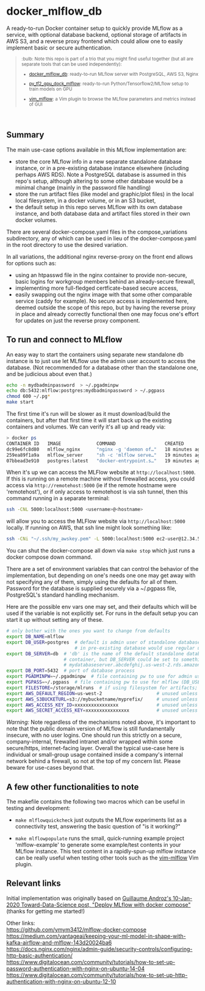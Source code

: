 # docker_mlflow_db

A ready-to-run Docker container setup to quickly provide MLflow as a service, with optional
database backend, optional storage of artifacts in AWS S3, and a reverse proxy
frontend which could allow one to easily implement basic or secure authentication.

> <SUP>
> :bulb: Note this repo is part of a trio that you might find useful together
> (but all are separate tools that can be used independently):
>   
> * [docker_mlflow_db](https://github.com/aganse/docker_mlflow_db):
>     ready-to-run MLflow server with PostgreSQL, AWS S3, Nginx
>   
> * [py_tf2_gpu_dock_mlflow](https://github.com/aganse/py_tf2_gpu_dock_mlflow):
>     ready-to-run Python/Tensorflow2/MLflow setup to train models on GPU
>   
> * [vim_mlflow](https://github.com/aganse/vim-mlflow):
>     a Vim plugin to browse the MLflow parameters and metrics instead of GUI
> </SUP>
<P>&nbsp;<P>


## Summary
The main use-case options available in this MLflow implementation are:
* store the core MLflow info in a new separate standalone database instance, or
  in a pre-existing database instance elsewhere (including perhaps AWS RDS).
  Note a PostgreSQL database is assumed in this repo's setup, although altering
  to some other database would be a minimal change (mainly in the password file
  handling)
* store the run artifact files (like model and graphic/plot files) in the local
  local filesystem, in a docker volume, or in an S3 bucket,
* the default setup in this repo serves MLflow with its own database instance,
  and both database data and artifact files stored in their own docker volumes.

There are several docker-compose.yaml files in the compose_variations
subdirectory, any of which can be used in lieu of the docker-compose.yaml in the
root directory to use the desired variation.

In all variations, the additional nginx reverse-proxy on the front end allows
for options such as:
* using an htpasswd file in the nginx container to provide non-secure, basic
  logins for workgroup members behind an already-secure firewall,
* implementing more full-fledged certficate-based secure access,
* easily swapping out the nginx image with that some other comparable service
  (caddy for example).
No secure access is implemented here, deemed outside the scope of this repo,
but by having the reverse proxy in place and already correctly functional then
one may focus one's effort for updates on just the reverse proxy component.

## To run and connect to MLflow

An easy way to start the containers using separate new standalone db instance
is to just use let MLflow use the admin user account to access the database.
(Not recommended for a database other than the standalone one, and be judicious
about even that.)
```bash
echo -n mydbadminpassword  > ~/.pgadminpw
echo db:5432:mlflow:postgres:mydbadminpassword > ~/.pgpass
chmod 600 ~/.pg*
make start
```
The first time it's run will be slower as it must download/build the containers,
but after that first time it will start back up the existing containers and
volumes.  We can verify it's all up and ready via:
```bash
> docker ps
CONTAINER ID   IMAGE             COMMAND                  CREATED          STATUS          PORTS                                   NAMES
dc99e6fc8d80   mlflow_nginx      "nginx -g 'daemon of…"   18 minutes ago   Up 18 minutes   0.0.0.0:5000->80/tcp, :::5000->80/tcp   mlflow_nginx
259ea89f1a9a   mlflow_server     "sh -c 'mlflow serve…"   19 minutes ago   Up 18 minutes   5001/tcp                                mlflow_server
07bbead3e910   postgres:latest   "docker-entrypoint.s…"   19 minutes ago   Up 19 minutes   5432/tcp                                mlflow_db
```

When it's up we can access the MLFlow website at `http://localhost:5000`.  If
this is running on a remote machine without firewalled access, you could access
via `http://remotehost:5000` (ie if the remote hostname were 'remotehost'), or
if only access to remotehost is via ssh tunnel, then this command running in a
separate terminal:
```bash
ssh -CNL 5000:localhost:5000 <username>@<hostname>
```
will allow you to access the MLFlow website via `http://localhost:5000` locally.
If running on AWS, that ssh line might look something like:
```bash
ssh -CNi "~/.ssh/my_awskey.pem" -L 5000:localhost:5000 ec2-user@12.34.56.78
```

You can shut the docker-compose all down via `make stop` which just runs a
docker compose down command.

There are a set of environment variables that can control the behavior of the
implementation, but depending on one's needs one one may get away with not
specifying any of them, simply using the defaults for all of them.  Password
for the database is supplied securely via a ~/.pgpass file, PostgreSQL's standard
handling mechanism.

Here are the possible env vars one may set, and their defaults which will be
used if the variable is not explicitly set.  For runs in the default setup you
can start it up without setting any of these.
```bash
# only bother with the ones you want to change from defaults
export DB_NAME=mlflow
export DB_USER=postgres  # default is admin user of standalone database, but
                         # in pre-existing database would use regular user account
export DB_SERVER=db  # 'db' is the name of the default standalone database
                     # container, but DB_SERVER could be set to something like
                     # mydatabaseserver.abcdefghij.us-west-2.rds.amazonaws.com
export DB_PORT=5432  # port of database process
export PGADMINPW=~/.pgadminpw  # file containing pw to use for admin user of new standalone db (if used)
export PGPASS=~/.pgpass  # file containing pw to use for mlflow (DB_USER) account, in PostgreSQL pgpass format
export FILESTORE=/storage/mlruns  # if using filesystem for artifacts; unused if using S3
export AWS_DEFAULT_REGION=us-west-2                    # unused unless using S3
export AWS_S3BUCKETURL=s3://mybucketname/myprefix/     # unused unless using S3
export AWS_ACCESS_KEY_ID=xxxxxxxxxxxxxxxx              # unused unless using S3
export AWS_SECRET_ACCESS_KEY=xxxxxxxxxxxxxxxx          # unused unless using S3
```

*Warning:*
Note regardless of the mechanisms noted above, it's important to note that the
public domain version of MLflow is still fundamentally insecure, with no user logins.
One should run this strictly on a secure, company-internal, firewalled intranet
and/or wrapped within some secure/https, internet-facing layer.
Overall the typical use-case here is individual or small-group usage contained
inside a company's internal network behind a firewall, so not at the top of my
concern list.  Please beware for use-cases beyond that.


## A few other functionalities to note

The makefile contains the following two macros which can be useful in testing
and development:

* `make mlflowquickcheck` just outputs the MLflow experiments list as a
  connectivity test, answering the basic question of "is it working?"

* `make mlflowpopulate` runs the small, quick-running example project
  'mlflow-example' to generate some example/test contents in your MLflow
  instance.  This test content in a rapidly-spun-up mlflow instance can be
  really useful when testing other tools such as the
  [vim-mlflow](https://github.com/aganse/vim-mlflow) Vim plugin.


## Relevant links

Initial implementation was originally based on
[Guillaume Androz's 10-Jan-2020 Toward-Data-Science post, "Deploy MLflow with docker compose"](https://towardsdatascience.com/deploy-mlflow-with-docker-compose-8059f16b6039) (thanks for getting me started!)

Other links:<BR>
https://github.com/ymym3412/mlflow-docker-compose  
https://medium.com/vantageai/keeping-your-ml-model-in-shape-with-kafka-airflow-and-mlflow-143d20024ba6  
https://docs.nginx.com/nginx/admin-guide/security-controls/configuring-http-basic-authentication/
https://www.digitalocean.com/community/tutorials/how-to-set-up-password-authentication-with-nginx-on-ubuntu-14-04
https://www.digitalocean.com/community/tutorials/how-to-set-up-http-authentication-with-nginx-on-ubuntu-12-10
